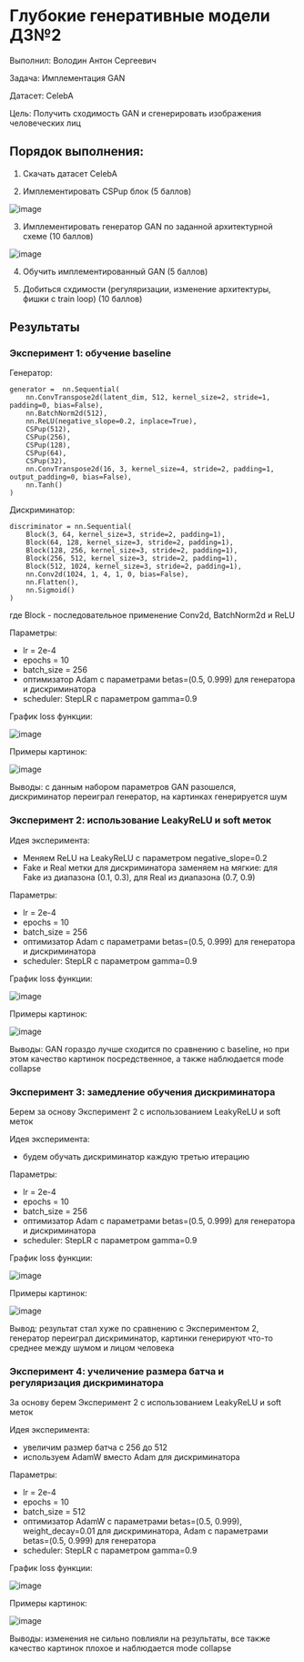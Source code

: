 # Глубокие генеративные модели ДЗ№2

Выполнил: Володин Антон Сергеевич

Задача: Имплементация GAN

Датасет: CelebA

Цель: Получить сходимость GAN и сгенерировать изображения человеческих лиц

## Порядок выполнения:
1. Скачать датасет CelebA

2. Имплементировать CSPup блок (5 баллов)
  
![image](https://github.com/trew12/deep_gen_models_course/assets/64497667/6987b4be-1ed5-47b5-bf00-b8ac16b809b5)

3. Имплементировать генератор GAN по заданной архитектурной схеме (10 баллов)

![image](https://github.com/trew12/deep_gen_models_course/assets/64497667/ea83796b-8235-45a3-94f1-b7a201face95)

4. Обучить имплементированный GAN (5 баллов)

5. Добиться схдимости (регуляризации, изменение архитектуры, фишки с train loop) (10 баллов)

## Результаты
### Эксперимент 1: обучение baseline

Генератор:
```
generator =  nn.Sequential(
    nn.ConvTranspose2d(latent_dim, 512, kernel_size=2, stride=1, padding=0, bias=False),
    nn.BatchNorm2d(512),
    nn.ReLU(negative_slope=0.2, inplace=True),
    CSPup(512),
    CSPup(256),
    CSPup(128),
    CSPup(64),
    CSPup(32),
    nn.ConvTranspose2d(16, 3, kernel_size=4, stride=2, padding=1, output_padding=0, bias=False),
    nn.Tanh()
)
```

Дискриминатор:
```
discriminator = nn.Sequential(
    Block(3, 64, kernel_size=3, stride=2, padding=1), 
    Block(64, 128, kernel_size=3, stride=2, padding=1), 
    Block(128, 256, kernel_size=3, stride=2, padding=1),
    Block(256, 512, kernel_size=3, stride=2, padding=1), 
    Block(512, 1024, kernel_size=3, stride=2, padding=1), 
    nn.Conv2d(1024, 1, 4, 1, 0, bias=False),
    nn.Flatten(),
    nn.Sigmoid()
)
```

где Block - последовательное применение Conv2d, BatchNorm2d и ReLU

Параметры:
* lr = 2e-4
* epochs = 10
* batch_size = 256
* оптимизатор Adam c параметрами betas=(0.5, 0.999) для генератора и дискриминатора
* scheduler: StepLR c параметром gamma=0.9

График loss функции:

![image](https://github.com/trew12/deep_gen_models_course/assets/64497667/4280ea53-030e-4423-ad1c-d42240b7ad4b)

Примеры картинок:

![image](https://github.com/trew12/deep_gen_models_course/assets/64497667/0962ccfd-629d-47df-888c-0911273b668b)

Выводы: с данным набором параметров GAN разошелся, дискриминатор переиграл генератор, на картинках генерируется шум

### Эксперимент 2: использование LeakyReLU и soft меток

Идея эксперимента:
* Меняем ReLU на LeakyReLU с параметром negative_slope=0.2
* Fake и Real метки для дискриминатора заменяем на мягкие: для Fake из диапазона (0.1, 0.3), для Real из диапазона (0.7, 0.9)

Параметры:
* lr = 2e-4
* epochs = 10
* batch_size = 256
* оптимизатор Adam c параметрами betas=(0.5, 0.999) для генератора и дискриминатора
* scheduler: StepLR c параметром gamma=0.9

График loss функции:

![image](https://github.com/trew12/deep_gen_models_course/assets/64497667/adf41fcc-0d95-436c-92bd-60715f173ad6)

Примеры картинок:

![image](https://github.com/trew12/deep_gen_models_course/assets/64497667/d8ca2492-1ffc-4098-a4fb-4e1afd1629db)

Выводы: GAN гораздо лучше сходится по сравнению с baseline, но при этом качество картинок посредственное, а также наблюдается mode collapse

### Эксперимент 3: замедление обучения дискриминатора 
Берем за основу Эксперимент 2 с использованием LeakyReLU и soft меток

Идея эксперимента:
* будем обучать дискриминатор каждую третью итерацию

Параметры:
* lr = 2e-4
* epochs = 10
* batch_size = 256
* оптимизатор Adam c параметрами betas=(0.5, 0.999) для генератора и дискриминатора
* scheduler: StepLR c параметром gamma=0.9

График loss функции:

![image](https://github.com/trew12/deep_gen_models_course/assets/64497667/967779be-3200-47e5-a62b-27b082188a66)

Примеры картинок:

![image](https://github.com/trew12/deep_gen_models_course/assets/64497667/a0eb2f25-4aba-46f1-80f5-3756020e9b51)

Вывод: результат стал хуже по сравнению с Экспериментом 2, генератор переиграл дискриминатор, картинки генерируют что-то среднее между шумом и лицом человека

### Эксперимент 4: учеличение размера батча и регуляризация дискриминатора

За основу берем Эксперимент 2 с использованием LeakyReLU и soft меток

Идея эксперимента:
* увеличим размер батча с 256 до 512
* используем AdamW вместо Adam для дискриминатора

Параметры:
* lr = 2e-4
* epochs = 10
* batch_size = 512
* оптимизатор AdamW c параметрами betas=(0.5, 0.999), weight_decay=0.01 для дискриминатора, Adam c параметрами betas=(0.5, 0.999) для генератора
* scheduler: StepLR c параметром gamma=0.9

График loss функции:

![image](https://github.com/trew12/deep_gen_models_course/assets/64497667/c701356b-1c57-48b6-bed5-ded215ec656c)

Примеры картинок:

![image](https://github.com/trew12/deep_gen_models_course/assets/64497667/004fb414-fa25-481c-8372-532f45f36e17)

Выводы: изменения не сильно повлияли на результаты, все также качество картинок плохое и наблюдается mode collapse
